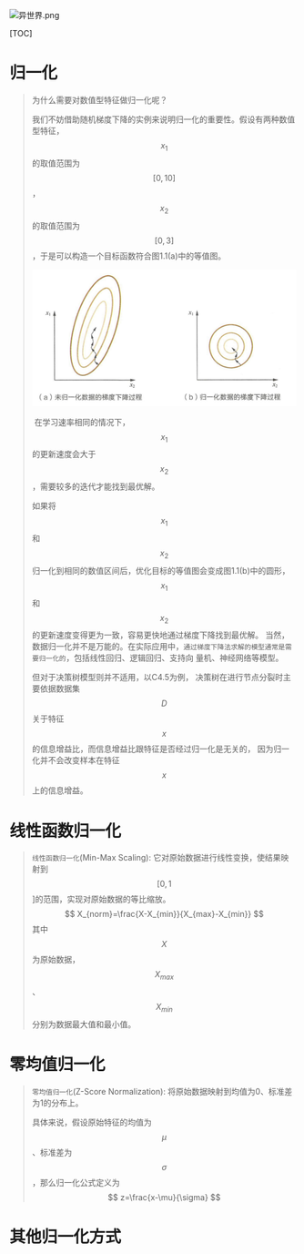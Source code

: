 ![异世界.png](https://upload-images.jianshu.io/upload_images/15675864-e39212ac990782cf.png?imageMogr2/auto-orient/strip%7CimageView2/2/w/1240)

[TOC]

# 归一化

>为什么需要对数值型特征做归一化呢？
>
>我们不妨借助随机梯度下降的实例来说明归一化的重要性。假设有两种数值型特征，$$x_1$$的取值范围为$$[0,10]$$，$$x_2$$的取值范围为$$[0,3]$$，于是可以构造一个目标函数符合图1.1(a)中的等值图。
>
>![1570006953459](res/Machine%20Learning%20Base/1570006953459.png)
>
>​    在学习速率相同的情况下，$$x_1$$的更新速度会大于$$x_2$$，需要较多的迭代才能找到最优解。
>
>如果将$$x_1$$和$$x_2$$归一化到相同的数值区间后，优化目标的等值图会变成图1.1(b)中的圆形，$$x_1$$和$$x_2$$的更新速度变得更为一致，容易更快地通过梯度下降找到最优解。
>当然，数据归一化并不是万能的。在实际应用中，`通过梯度下降法求解的模型通常是需要归一化的`，包括线性回归、逻辑回归、支持向 量机、神经网络等模型。
>
>但对于决策树模型则并不适用，以C4.5为例， 决策树在进行节点分裂时主要依据数据集$$D$$关于特征$$x$$的信息增益比，而信息增益比跟特征是否经过归一化是无关的， 因为归一化并不会改变样本在特征$$x$$上的信息增益。
>
>

# 线性函数归一化

>`线性函数归一化`(Min-Max Scaling): 它对原始数据进行线性变换，使结果映射到$$[0,1$$]的范围，实现对原始数据的等比缩放。
>$$
>X_{norm}=\frac{X-X_{min}}{X_{max}-X_{min}}
>$$
>其中$$X$$为原始数据，$$X_{max}$$、$$X_{min}$$分别为数据最大值和最小值。

# 零均值归一化

>`零均值归一化`(Z-Score Normalization): 将原始数据映射到均值为0、标准差为1的分布上。
>
>具体来说，假设原始特征的均值为$$\mu$$、标准差为$$\sigma$$，那么归一化公式定义为
>$$
>z=\frac{x-\mu}{\sigma}
>$$

# 其他归一化方式

>
>
>









